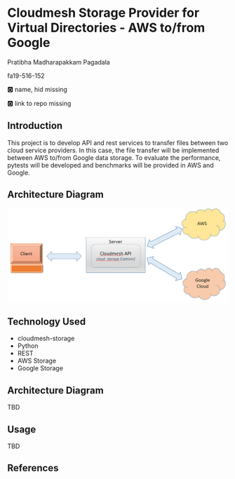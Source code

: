 # Cloudmesh Storage Provider for Virtual Directories - AWS to/from Google
 Pratibha Madharapakkam Pagadala
 
 fa19-516-152

:o2: name, hid missing

:o2: link to repo missing

## Introduction

This project is to develop API and rest services to transfer files between two cloud service providers. In this case, the file transfer will be implemented between AWS to/from Google data storage. To evaluate the performance, pytests will be developed and benchmarks will be provided in AWS and Google.

## Architecture Diagram
![](images/architecture.png)



## Technology Used
* cloudmesh-storage
* Python
* REST
* AWS Storage
* Google Storage

## Architecture Diagram

TBD

## Usage

TBD

## References




